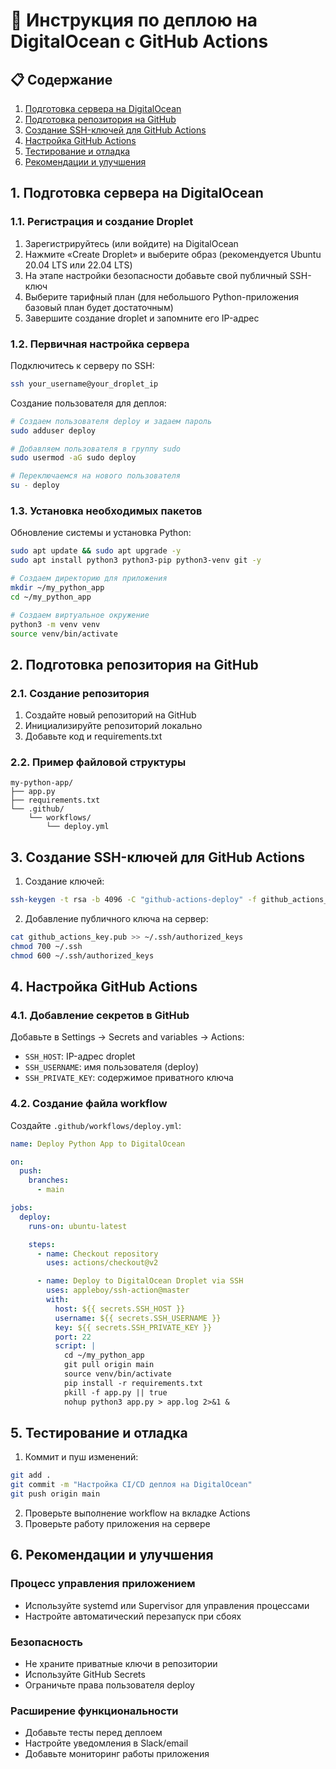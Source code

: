 # 🚀 Инструкция по деплою на DigitalOcean с GitHub Actions

## 📋 Содержание
1. [Подготовка сервера на DigitalOcean](#1-подготовка-сервера-на-digitalocean)
2. [Подготовка репозитория на GitHub](#2-подготовка-репозитория-на-github)
3. [Создание SSH-ключей для GitHub Actions](#3-создание-ssh-ключей-для-github-actions)
4. [Настройка GitHub Actions](#4-настройка-github-actions)
5. [Тестирование и отладка](#5-тестирование-и-отладка)
6. [Рекомендации и улучшения](#6-рекомендации-и-улучшения)

## 1. Подготовка сервера на DigitalOcean

### 1.1. Регистрация и создание Droplet
1. Зарегистрируйтесь (или войдите) на DigitalOcean
2. Нажмите «Create Droplet» и выберите образ (рекомендуется Ubuntu 20.04 LTS или 22.04 LTS)
3. На этапе настройки безопасности добавьте свой публичный SSH-ключ
4. Выберите тарифный план (для небольшого Python-приложения базовый план будет достаточным)
5. Завершите создание droplet и запомните его IP-адрес

### 1.2. Первичная настройка сервера

Подключитесь к серверу по SSH:
```bash
ssh your_username@your_droplet_ip
```

Создание пользователя для деплоя:
```bash
# Создаем пользователя deploy и задаем пароль
sudo adduser deploy

# Добавляем пользователя в группу sudo
sudo usermod -aG sudo deploy

# Переключаемся на нового пользователя
su - deploy
```

### 1.3. Установка необходимых пакетов

Обновление системы и установка Python:
```bash
sudo apt update && sudo apt upgrade -y
sudo apt install python3 python3-pip python3-venv git -y

# Создаем директорию для приложения
mkdir ~/my_python_app
cd ~/my_python_app

# Создаем виртуальное окружение
python3 -m venv venv
source venv/bin/activate
```

## 2. Подготовка репозитория на GitHub

### 2.1. Создание репозитория
1. Создайте новый репозиторий на GitHub
2. Инициализируйте репозиторий локально
3. Добавьте код и requirements.txt

### 2.2. Пример файловой структуры
```
my-python-app/
├── app.py
├── requirements.txt
└── .github/
    └── workflows/
        └── deploy.yml
```

## 3. Создание SSH-ключей для GitHub Actions

1. Создание ключей:
```bash
ssh-keygen -t rsa -b 4096 -C "github-actions-deploy" -f github_actions_key
```

2. Добавление публичного ключа на сервер:
```bash
cat github_actions_key.pub >> ~/.ssh/authorized_keys
chmod 700 ~/.ssh
chmod 600 ~/.ssh/authorized_keys
```

## 4. Настройка GitHub Actions

### 4.1. Добавление секретов в GitHub
Добавьте в Settings → Secrets and variables → Actions:
- `SSH_HOST`: IP-адрес droplet
- `SSH_USERNAME`: имя пользователя (deploy)
- `SSH_PRIVATE_KEY`: содержимое приватного ключа

### 4.2. Создание файла workflow
Создайте `.github/workflows/deploy.yml`:

```yaml
name: Deploy Python App to DigitalOcean

on:
  push:
    branches:
      - main

jobs:
  deploy:
    runs-on: ubuntu-latest

    steps:
      - name: Checkout repository
        uses: actions/checkout@v2

      - name: Deploy to DigitalOcean Droplet via SSH
        uses: appleboy/ssh-action@master
        with:
          host: ${{ secrets.SSH_HOST }}
          username: ${{ secrets.SSH_USERNAME }}
          key: ${{ secrets.SSH_PRIVATE_KEY }}
          port: 22
          script: |
            cd ~/my_python_app
            git pull origin main
            source venv/bin/activate
            pip install -r requirements.txt
            pkill -f app.py || true
            nohup python3 app.py > app.log 2>&1 &
```

## 5. Тестирование и отладка

1. Коммит и пуш изменений:
```bash
git add .
git commit -m "Настройка CI/CD деплоя на DigitalOcean"
git push origin main
```

2. Проверьте выполнение workflow на вкладке Actions
3. Проверьте работу приложения на сервере

## 6. Рекомендации и улучшения

### Процесс управления приложением
- Используйте systemd или Supervisor для управления процессами
- Настройте автоматический перезапуск при сбоях

### Безопасность
- Не храните приватные ключи в репозитории
- Используйте GitHub Secrets
- Ограничьте права пользователя deploy

### Расширение функциональности
- Добавьте тесты перед деплоем
- Настройте уведомления в Slack/email
- Добавьте мониторинг работы приложения
